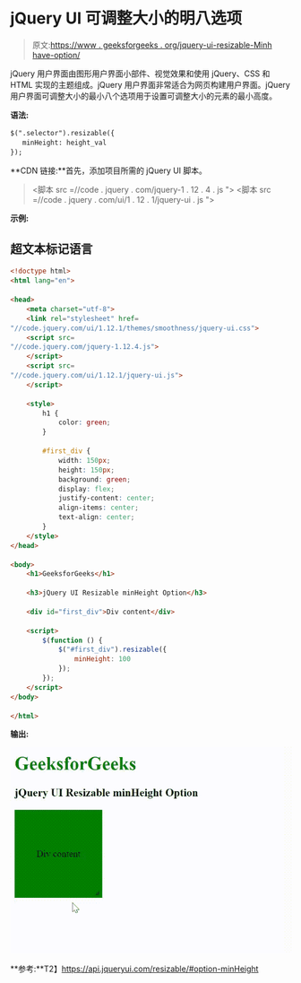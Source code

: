 # jQuery UI 可调整大小的明八选项

> 原文:[https://www . geeksforgeeks . org/jquery-ui-resizable-Minh have-option/](https://www.geeksforgeeks.org/jquery-ui-resizable-minheight-option/)

jQuery 用户界面由图形用户界面小部件、视觉效果和使用 jQuery、CSS 和 HTML 实现的主题组成。jQuery 用户界面非常适合为网页构建用户界面。jQuery 用户界面可调整大小的最小八个选项用于设置可调整大小的元素的最小高度。

**语法:**

```html
$(".selector").resizable({
   minHeight: height_val
});
```

**CDN 链接:**首先，添加项目所需的 jQuery UI 脚本。

> <link rel="”stylesheet”" href="”//code.jquery.com/ui/1.12.1/themes/smoothness/jquery-ui.css”">
> <脚本 src =//code . jquery . com/jquery-1 . 12 . 4 . js "></脚本>
> <脚本 src =//code . jquery . com/ui/1 . 12 . 1/jquery-ui . js "></脚本>

**示例:**

## 超文本标记语言

```html
<!doctype html>
<html lang="en">

<head>
    <meta charset="utf-8">
    <link rel="stylesheet" href=
"//code.jquery.com/ui/1.12.1/themes/smoothness/jquery-ui.css">
    <script src=
"//code.jquery.com/jquery-1.12.4.js">
    </script>
    <script src=
"//code.jquery.com/ui/1.12.1/jquery-ui.js">
    </script>

    <style>
        h1 {
            color: green;
        }

        #first_div {
            width: 150px;
            height: 150px;
            background: green;
            display: flex;
            justify-content: center;
            align-items: center;
            text-align: center;
        }
    </style>
</head>

<body>
    <h1>GeeksforGeeks</h1>

    <h3>jQuery UI Resizable minHeight Option</h3>

    <div id="first_div">Div content</div>

    <script>
        $(function () {
            $("#first_div").resizable({
                minHeight: 100
            });
        });
    </script>
</body>

</html>
```

**输出:**

![](img/70c969002e77092d765acfa44c099b5c.png)

**参考:**T2】https://api.jqueryui.com/resizable/#option-minHeight